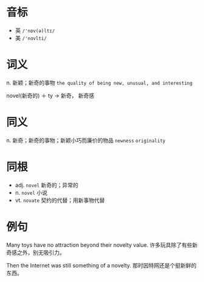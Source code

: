 # 音标

- 英 `/'nɒv(ə)ltɪ/`
- 美 `/'nɑvlti/`

# 词义

n. 新颖；新奇的事物
`the quality of being new, unusual, and interesting`



novel(新奇的) ＋ ty → 新奇， 新奇感

# 同义

n. 新奇；新奇的事物；新颖小巧而廉价的物品
`newness` `originality`

# 同根

- adj. `novel` 新奇的；异常的
- n. `novel` 小说
- vt. `novate` 契约的代替；用新事物代替

# 例句

Many toys have no attraction beyond their novelty value.
许多玩具除了有些新奇感之外，别无吸引力。

Then the Internet was still something of a novelty.
那时因特网还是个挺新鲜的东西。



